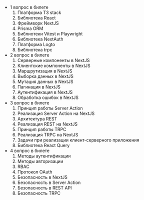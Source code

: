 - 1 вопрос в билете
  1. Платформа T3 stack
  2. Библиотека React
  3. Фреймворк NextJS
  4. Prisma ORM
  5. Библиотеки Vitest и Playwright
  6. Библиотека NextAuth
  7. Платформа Logto
  8. Библиотека trpc
- 2 вопрос в билете 
  1. Серверные компоненты в NextJS
  2. Клиентские компоненты в NextJS  
  3. Маршрутизация в NextJS
  4. Выборка данных в NextJS
  5. Мутация данных в NextJS
  6. Пагинация в NextJS
  7. Аутентификация в NextJS
  8. Обработка ошибок в NextJS
- 3 вопрос в билете
  1. Принцип работы Server Action
  2. Реализация Server Action на NextJS
  3. Архитектура REST
  4. Реализация REST на NextJS
  5. Принцип работы TRPC
  6. Реализация TRPC на NextJS
  7. Задачи при реализации клиент-серверного приложения
  8. Библиотека React Query
- 4 вопрос в билете
  1. Методы аутентификации
  2. Методы авторизации
  3. RBAC  
  5. Протокол OAuth
  6. Безопасность в NextJS
  7. Безопасность в Server Action
  8. Безопасность в REST API
  9. Безопасность TRPC
